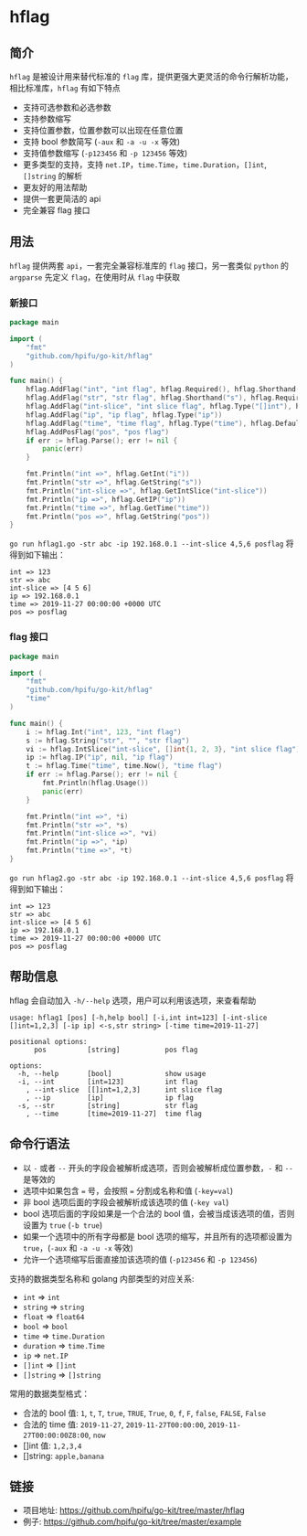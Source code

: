 # hflag

## 简介

`hflag` 是被设计用来替代标准的 `flag` 库，提供更强大更灵活的命令行解析功能，相比标准库，`hflag` 有如下特点

- 支持可选参数和必选参数
- 支持参数缩写
- 支持位置参数，位置参数可以出现在任意位置
- 支持 bool 参数简写 (`-aux` 和 `-a -u -x` 等效)
- 支持值参数缩写 (`-p123456` 和 `-p 123456` 等效)
- 更多类型的支持，支持 `net.IP`，`time.Time`，`time.Duration`，`[]int`, `[]string` 的解析
- 更友好的用法帮助
- 提供一套更简洁的 api
- 完全兼容 flag 接口

## 用法

`hflag` 提供两套 `api`，一套完全兼容标准库的 `flag` 接口，另一套类似 `python` 的 `argparse` 先定义 `flag`，在使用时从 `flag` 中获取

### 新接口

``` go
package main

import (
	"fmt"
	"github.com/hpifu/go-kit/hflag"
)

func main() {
	hflag.AddFlag("int", "int flag", hflag.Required(), hflag.Shorthand("i"), hflag.Type("int"), hflag.DefaultValue("123"))
	hflag.AddFlag("str", "str flag", hflag.Shorthand("s"), hflag.Required())
	hflag.AddFlag("int-slice", "int slice flag", hflag.Type("[]int"), hflag.DefaultValue("1,2,3"))
	hflag.AddFlag("ip", "ip flag", hflag.Type("ip"))
	hflag.AddFlag("time", "time flag", hflag.Type("time"), hflag.DefaultValue("2019-11-27"))
	hflag.AddPosFlag("pos", "pos flag")
	if err := hflag.Parse(); err != nil {
		panic(err)
	}

	fmt.Println("int =>", hflag.GetInt("i"))
	fmt.Println("str =>", hflag.GetString("s"))
	fmt.Println("int-slice =>", hflag.GetIntSlice("int-slice"))
	fmt.Println("ip =>", hflag.GetIP("ip"))
	fmt.Println("time =>", hflag.GetTime("time"))
	fmt.Println("pos =>", hflag.GetString("pos"))
}
```

`go run hflag1.go -str abc -ip 192.168.0.1 --int-slice 4,5,6 posflag` 将得到如下输出：

```
int => 123
str => abc
int-slice => [4 5 6]
ip => 192.168.0.1
time => 2019-11-27 00:00:00 +0000 UTC
pos => posflag
```

### flag 接口

``` go
package main

import (
	"fmt"
	"github.com/hpifu/go-kit/hflag"
	"time"
)

func main() {
	i := hflag.Int("int", 123, "int flag")
	s := hflag.String("str", "", "str flag")
	vi := hflag.IntSlice("int-slice", []int{1, 2, 3}, "int slice flag")
	ip := hflag.IP("ip", nil, "ip flag")
	t := hflag.Time("time", time.Now(), "time flag")
	if err := hflag.Parse(); err != nil {
		fmt.Println(hflag.Usage())
		panic(err)
	}

	fmt.Println("int =>", *i)
	fmt.Println("str =>", *s)
	fmt.Println("int-slice =>", *vi)
	fmt.Println("ip =>", *ip)
	fmt.Println("time =>", *t)
}
```

`go run hflag2.go -str abc -ip 192.168.0.1 --int-slice 4,5,6 posflag` 将得到如下输出：

```
int => 123
str => abc
int-slice => [4 5 6]
ip => 192.168.0.1
time => 2019-11-27 00:00:00 +0000 UTC
pos => posflag
```

## 帮助信息

hflag 会自动加入 `-h/--help` 选项，用户可以利用该选项，来查看帮助

```
usage: hflag1 [pos] [-h,help bool] [-i,int int=123] [-int-slice []int=1,2,3] [-ip ip] <-s,str string> [-time time=2019-11-27]

positional options:
      pos          [string]           pos flag

options:
  -h, --help       [bool]             show usage
  -i, --int        [int=123]          int flag
    , --int-slice  [[]int=1,2,3]      int slice flag
    , --ip         [ip]               ip flag
  -s, --str        [string]           str flag
    , --time       [time=2019-11-27]  time flag
```

## 命令行语法

- 以 `-` 或者 `--` 开头的字段会被解析成选项，否则会被解析成位置参数，`-` 和 `--` 是等效的
- 选项中如果包含 `=` 号，会按照 `=` 分割成名称和值 (`-key=val`)
- 非 bool 选项后面的字段会被解析成该选项的值 (`-key val`)
- bool 选项后面的字段如果是一个合法的 bool 值，会被当成该选项的值，否则设置为 `true` (`-b true`)
- 如果一个选项中的所有字母都是 bool 选项的缩写，并且所有的选项都设置为 `true`，(`-aux` 和 `-a -u -x` 等效)
- 允许一个选项缩写后面直接加该选项的值 (`-p123456` 和 `-p 123456`)

支持的数据类型名称和 golang 内部类型的对应关系:

- `int` => `int`
- `string` => `string`
- `float` => `float64`
- `bool` => `bool`
- `time` => `time.Duration`
- `duration` => `time.Time`
- `ip` => `net.IP`
- `[]int` => `[]int`
- `[]string` => `[]string`

常用的数据类型格式：

- 合法的 bool 值: `1`, `t`, `T`, `true`, `TRUE`, `True`, `0`, `f`, `F`, `false`, `FALSE`, `False`
- 合法的 time 值: `2019-11-27`, `2019-11-27T00:00:00`, `2019-11-27T00:00:00Z8:00`, `now`
- []int 值: `1,2,3,4`
- []string: `apple,banana`

## 链接

- 项目地址: <https://github.com/hpifu/go-kit/tree/master/hflag>
- 例子: <https://github.com/hpifu/go-kit/tree/master/example>
